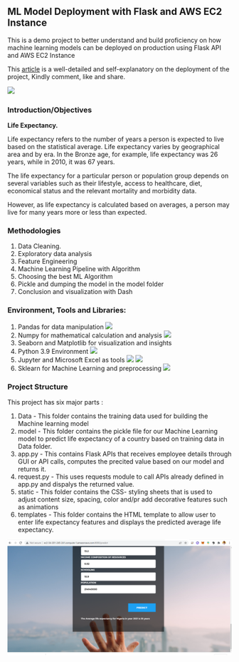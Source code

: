 ## ML Model Deployment with Flask and AWS EC2 Instance
This is a demo project to better understand and build proficiency on how machine learning models can be deployed on production using Flask API and AWS EC2 Instance

This [article](https://usman186168.hashnode.dev/step-by-step-guide-to-deploying-ml-models-on-flask-web-application-with-aws-ec2-instance) is a well-detailed and self-explanatory on the deployment of the project, Kindly comment, like and share.

![](Life_expectancy_flask_frame_work.PNG)

### Introduction/Objectives
<p><strong>Life Expectancy.</strong>
<p>Life expectancy refers to the number of years a person is expected to live based on the statistical average. Life expectancy varies by geographical area and by era. In the Bronze age, for example, life expectancy was 26 years, while in 2010, it was 67 years. </p>
<p>The life expectancy for a particular person or population group depends on several variables such as their lifestyle, access to healthcare, diet, economical status and the relevant mortality and morbidity data.</p>
<p>However, as life expectancy is calculated based on averages, a person may live for many years more or less than expected. </p>



### Methodologies
1.	Data Cleaning.
2.	Exploratory data analysis
3.	Feature Engineering
4.	Machine Learning Pipeline with Algorithm
5.  Choosing the best ML Algorithm
6.  Pickle and dumping the model in the model folder
5.	Conclusion and visualization with Dash

### Environment, Tools and Libraries:
1.	Pandas for data manipulation <img src="https://img.shields.io/badge/pandas-%23150458.svg?style=for-the-badge&logo=pandas&logoColor=white">
2.	Numpy for mathematical calculation and analysis <img src="https://img.shields.io/badge/numpy-%23013243.svg?style=for-the-badge&logo=numpy&logoColor=white">
3.	Seaborn and Matplotlib for visualization and insights
4.	Python 3.9 Environment <img src="https://img.shields.io/badge/python-%2314354C.svg?style=for-the-badge&logo=python&logoColor=white">
5.	Jupyter and Microsoft Excel as tools <img src="https://img.shields.io/badge/Microsoft_Excel-217346?style=for-the-badge&logo=microsoft-excel&logoColor=white"> <img src="https://img.shields.io/badge/Jupyter-F37626.svg?&style=for-the-badge&logo=Jupyter&logoColor=white" >
6. Sklearn for Machine Learning and preprocessing  <img src="https://img.shields.io/badge/scikit--learn-%23F7931E.svg?style=for-the-badge&logo=scikit-learn&logoColor=white">

### Project Structure
This project has six major parts :
1.  Data - This folder contains the training data used for building the Machine learning model
2.  model - This folder contains the pickle file for our Machine Learning model to predict life expectancy of a country based on training data in Data folder.
3. app.py - This contains Flask APIs that receives employee details through GUI or API calls, computes the precited value based on our model and returns it.
4. request.py - This uses requests module to call APIs already defined in app.py and dispalys the returned value.
5. static - This folder contains the CSS- styling sheets that is used to adjust content size, spacing, color and/pr add decorative features such as animations
6. templates - This folder contains the HTML template to allow user to enter life expectancy features and displays the predicted average life expectancy.


![](prediction.PNG)
